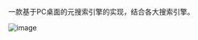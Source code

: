 一款基于PC桌面的元搜索引擎的实现，结合各大搜索引擎。

![image](https://github.com/jlygit/some_personal_project/tree/master/ui_show/sousuo.png)
